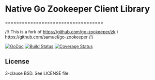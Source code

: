 # Native Go Zookeeper Client Library
===================================

/!\ This is a fork of https://github.com/go-zookeeper/zk / https://github.com/samuel/go-zookeeper /!\

[![GoDoc](https://godoc.org/github.com/Shopify/zk?status.svg)](https://godoc.org/github.com/Shopify/zk)
[![Build Status](https://img.shields.io/github/workflow/status/Shopify/zk/unittest/master)](https://github.com/Shopify/zk/actions?query=branch%3Amaster)
[![Coverage Status](https://img.shields.io/codecov/c/github/Shopify/zk/master)](https://codecov.io/gh/Shopify/zk/branch/master)

License
-------

3-clause BSD. See LICENSE file.
